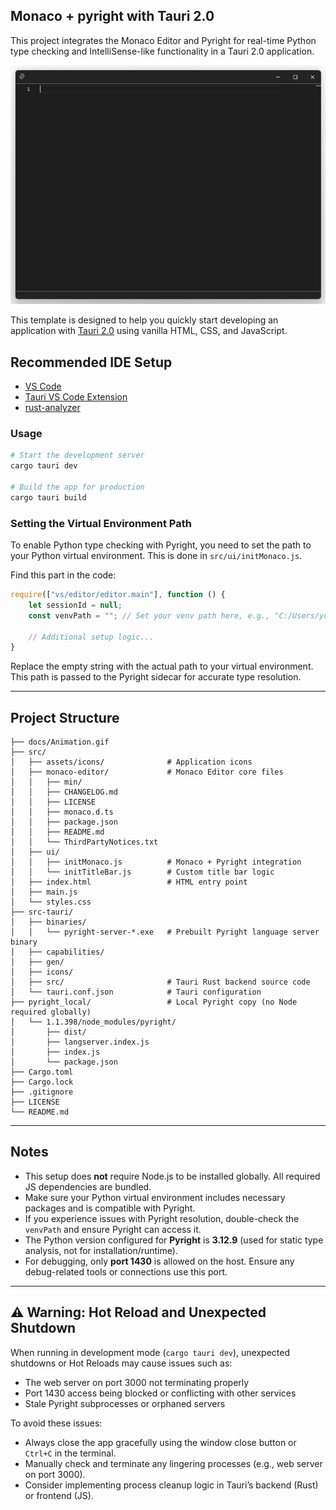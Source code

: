 ## Monaco + pyright with Tauri 2.0

This project integrates the Monaco Editor and Pyright for real-time Python type checking and IntelliSense-like functionality in a Tauri 2.0 application.

![Demo](docs/Animation.gif)

This template is designed to help you quickly start developing an application with [Tauri 2.0](https://tauri.app/) using vanilla HTML, CSS, and JavaScript.

## Recommended IDE Setup

- [VS Code](https://code.visualstudio.com/)
- [Tauri VS Code Extension](https://marketplace.visualstudio.com/items?itemName=tauri-apps.tauri-vscode)
- [rust-analyzer](https://marketplace.visualstudio.com/items?itemName=rust-lang.rust-analyzer)

### Usage

```bash
# Start the development server
cargo tauri dev

# Build the app for production
cargo tauri build
```

### Setting the Virtual Environment Path

To enable Python type checking with Pyright, you need to set the path to your Python virtual environment. This is done in `src/ui/initMonaco.js`.

Find this part in the code:

```javascript
require(["vs/editor/editor.main"], function () {
    let sessionId = null;
    const venvPath = ""; // Set your venv path here, e.g., "C:/Users/you/.virtualenvs/myenv"

    // Additional setup logic...
}
```

Replace the empty string with the actual path to your virtual environment. This path is passed to the Pyright sidecar for accurate type resolution.

---

## Project Structure

```
├── docs/Animation.gif              
├── src/
│   ├── assets/icons/              # Application icons
│   ├── monaco-editor/             # Monaco Editor core files
│   │   ├── min/
│   │   ├── CHANGELOG.md
│   │   ├── LICENSE
│   │   ├── monaco.d.ts
│   │   ├── package.json
│   │   ├── README.md
│   │   └── ThirdPartyNotices.txt
│   ├── ui/
│   │   ├── initMonaco.js          # Monaco + Pyright integration
│   │   └── initTitleBar.js        # Custom title bar logic
│   ├── index.html                 # HTML entry point
│   ├── main.js
│   └── styles.css
├── src-tauri/
│   ├── binaries/
│   │   └── pyright-server-*.exe   # Prebuilt Pyright language server binary
│   ├── capabilities/
│   ├── gen/
│   ├── icons/
│   ├── src/                       # Tauri Rust backend source code
│   └── tauri.conf.json            # Tauri configuration
├── pyright_local/                 # Local Pyright copy (no Node required globally)
│   └── 1.1.398/node_modules/pyright/
│       ├── dist/
│       ├── langserver.index.js
│       ├── index.js
│       └── package.json
├── Cargo.toml
├── Cargo.lock
├── .gitignore
├── LICENSE
└── README.md
```

---

## Notes

- This setup does **not** require Node.js to be installed globally. All required JS dependencies are bundled.
- Make sure your Python virtual environment includes necessary packages and is compatible with Pyright.
- If you experience issues with Pyright resolution, double-check the `venvPath` and ensure Pyright can access it.
- The Python version configured for **Pyright** is **3.12.9** (used for static type analysis, not for installation/runtime).
- For debugging, only **port 1430** is allowed on the host. Ensure any debug-related tools or connections use this port.

---

## ⚠️ Warning: Hot Reload and Unexpected Shutdown

When running in development mode (`cargo tauri dev`), unexpected shutdowns or Hot Reloads may cause issues such as:

- The web server on port 3000 not terminating properly
- Port 1430 access being blocked or conflicting with other services
- Stale Pyright subprocesses or orphaned servers

To avoid these issues:

- Always close the app gracefully using the window close button or `Ctrl+C` in the terminal.
- Manually check and terminate any lingering processes (e.g., web server on port 3000).
- Consider implementing process cleanup logic in Tauri’s backend (Rust) or frontend (JS).